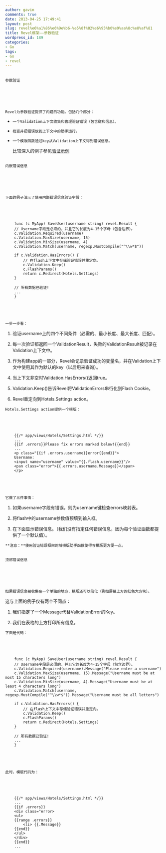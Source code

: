 ```yaml
---
author: gavin
comments: true
date: 2013-04-25 17:49:41
layout: post
slug: revel%e6%a1%86%e6%9e%b6-%e5%8f%82%e6%95%b0%e9%aa%8c%e8%af%81
title: Revel框架——参数验证
wordpress_id: 189
categories:
- Go
tags:
- Go
- revel
---
```


## 
	参数验证 






	Revel为参数验证提供了内建的功能。包括几个部分：






	
  * 
		一个Validation上下文收集和管理验证错误（包含键和信息）。
	

	
  * 
		检查并把错误放到上下文中的助手运行。
	

	
  * 
		一个模版函数通过key从Validation上下文得到错误信息。
	





	比较深入的例子参见[验证示例](http://robfig.github.io/revel/samples/validation.html) 





## 
	内嵌错误信息






	下面的例子演示了使用内嵌错误信息验证字段：




    
        func (c MyApp) SaveUser(username string) revel.Result {
    	// Username字段是必须的，并且它的长度为4-15个字母（包含边界）。
    	c.Validation.Required(username)
    	c.Validation.MaxSize(username, 15)
    	c.Validation.MinSize(username, 4)
    	c.Validation.Match(username, regexp.MustCompile("^\\w*$"))
    
    	if c.Validation.HasErrors() {
    	    // 在flash上下文中存储验证错误并重定向。
    	    c.Validation.Keep()
    	    c.FlashParams()
    	    return c.Redirect(Hotels.Settings)
    	}
    
    	// 所有数据已验证!
    	...
        }





	一步一步看：






	
  1. 
		验证username上的四个不同条件（必需的、最小长度、最大长度、匹配）。
	

	
  2. 
		每一次验证都返回一个ValidationResult，失败的ValidationResult被记录在Validation上下文中。
	

	
  3. 
		作为构建app的一部分，Revel会记录验证成功的变量名，并在Validation上下文中使用其作为默认的key（以后用来查询）。
	

	
  4. 
		当上下文非空时Validation.HasErrors()返回true。
	

	
  5. 
		Validation.Keep()告诉Revel将ValidationErrors串行化到Flash Cookie。
	

	
  6. 
		Revel重定向到Hotels.Settings action。
	





	Hotels.Settings action提供一个模版：




    
        {{/* app/views/Hotels/Settings.html */}}
        ...
        {{if .errors}}Please fix errors marked below!{{end}}
        ...
        <p class="{{if .errors.username}}error{{end}}">
    	Username:
    	<input name="username" value="{{.flash.username}}"/>
    	<pan class="error">{{.errors.username.Message}}</span>
        </p>





	它做了三件事情：






	
  1. 
		如果username字段有错误，则为username键检查errors映射表。
	

	
  2. 
		将flash中的username参数值预填到输入框。
	

	
  3. 
		在下面显示错误信息。（我们没有指定任何错误信息，因为每个验证函数都提供了一个默认值）。
	





	**注意：**使用验证错误框架的域模版助手函数使得写模版更方便一点。





## 
	顶部错误信息






	如果错误信息被收集在一个单独的地方，模版还可以简化（例如屏幕上方的红色大方块）。  

这与上面的例子仅有两个不同点：






	
  1. 
		我们指定了一个Message代替ValidationError的Key。
	

	
  2. 
		我们在表格的上方打印所有信息。
	





	下面是代码：




    
        func (c MyApp) SaveUser(username string) revel.Result {
    	// Username字段是必须的，并且它的长度为4-15个字母（包含边界）。
    	c.Validation.Required(username).Message("Please enter a username")
    	c.Validation.MaxSize(username, 15).Message("Username must be at most 15 characters long")
    	c.Validation.MinSize(username, 4).Message("Username must be at least 4 characters long")
    	c.Validation.Match(username, regexp.MustCompile("^\\w*$")).Message("Username must be all letters")
    
    	if c.Validation.HasErrors() {
    	    // 在flash上下文中存储验证错误并重定向。
    	    c.Validation.Keep()
    	    c.FlashParams()
    	    return c.Redirect(Hotels.Settings)
    	}
    
    	// 所有数据已验证!
    	...
        }





	此时，模版代码为：




    
        {{/* app/views/Hotels/Settings.html */}}
        ...
        {{if .errors}}
        <div class="error>
    	<ul>
    	{{range .errors}}
    		<li> {{.Message}}
    	{{end}}
    	</ul>
        </div>
        {{end}}
        ...



